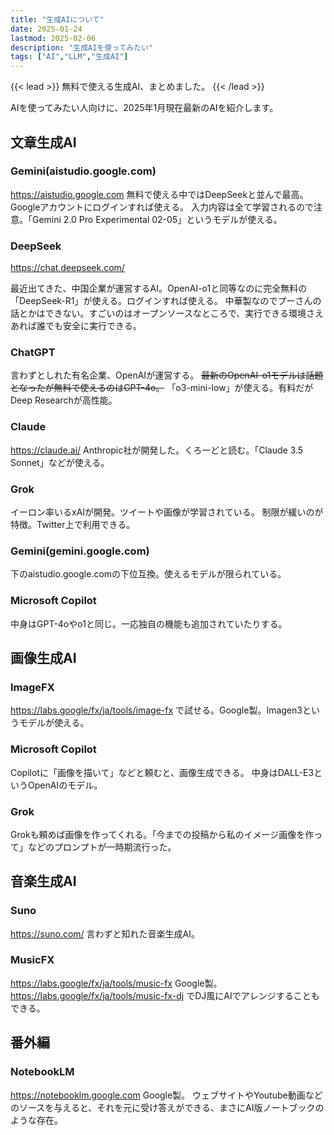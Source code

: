 ```yaml
---
title: "生成AIについて"
date: 2025-01-24
lastmod: 2025-02-06
description: "生成AIを使ってみたい"
tags: ["AI","LLM","生成AI"]
---
```


{{< lead >}}
無料で使える生成AI、まとめました。
{{< /lead >}}

AIを使ってみたい人向けに、2025年1月現在最新のAIを紹介します。

## 文章生成AI
### Gemini(aistudio.google.com)
https://aistudio.google.com
無料で使える中ではDeepSeekと並んで最高。Googleアカウントにログインすれば使える。
入力内容は全て学習されるので注意。「Gemini 2.0 Pro Experimental 02-05」というモデルが使える。

### DeepSeek
https://chat.deepseek.com/

最近出てきた、中国企業が運営するAI。OpenAI-o1と同等なのに完全無料の「DeepSeek-R1」が使える。ログインすれば使える。
中華製なのでプーさんの話とかはできない。すごいのはオープンソースなところで、実行できる環境さえあれば誰でも安全に実行できる。

### ChatGPT

言わずとしれた有名企業、OpenAIが運営する。
~~最新のOpenAI-o1モデルは話題となったが無料で使えるのはGPT-4o。~~
「o3-mini-low」が使える。有料だがDeep Researchが高性能。

### Claude
https://claude.ai/
Anthropic社が開発した。くろーどと読む。「Claude 3.5 Sonnet」などが使える。

### Grok
イーロン率いるxAIが開発。ツイートや画像が学習されている。
制限が緩いのが特徴。Twitter上で利用できる。

### Gemini(gemini.google.com)
下のaistudio.google.comの下位互換。使えるモデルが限られている。

### Microsoft Copilot
中身はGPT-4oやo1と同じ。一応独自の機能も追加されていたりする。

## 画像生成AI
### ImageFX
https://labs.google/fx/ja/tools/image-fx
で試せる。Google製。Imagen3というモデルが使える。

### Microsoft Copilot
Copilotに「画像を描いて」などと頼むと、画像生成できる。
中身はDALL-E3というOpenAIのモデル。

### Grok
Grokも頼めば画像を作ってくれる。「今までの投稿から私のイメージ画像を作って」などのプロンプトが一時期流行った。

## 音楽生成AI
### Suno
https://suno.com/
言わずと知れた音楽生成AI。

### MusicFX
https://labs.google/fx/ja/tools/music-fx
Google製。
https://labs.google/fx/ja/tools/music-fx-dj
でDJ風にAIでアレンジすることもできる。

## 番外編
### NotebookLM
https://notebooklm.google.com
Google製。
ウェブサイトやYoutube動画などのソースを与えると、それを元に受け答えができる、まさにAI版ノートブックのような存在。